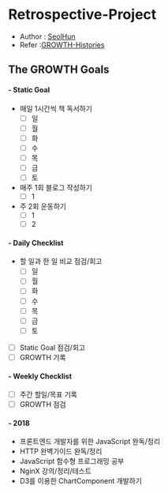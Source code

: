 # Retrospective-Project
- Author : [SeolHun](https://github.com/Seolhun/)
- Refer :[GROWTH-Histories](https://seolhun.github.io/tags/GROWTH/)

## The GROWTH Goals
#### - Static Goal
- 매일 1시간씩 책 독서하기
  - [ ] 일
  - [ ] 월
  - [ ] 화
  - [ ] 수
  - [ ] 목
  - [ ] 금
  - [ ] 토
- 매주 1회 블로그 작성하기
  - [ ] 1
- 주 2회 운동하기
  - [ ] 1
  - [ ] 2

#### - Daily Checklist
- 할 일과 한 일 비교 점검/회고
  - [ ] 일
  - [ ] 월
  - [ ] 화
  - [ ] 수
  - [ ] 목
  - [ ] 금
  - [ ] 토
- [ ] Static Goal 점검/회고
- [ ] GROWTH 기록

#### - Weekly Checklist
- [ ] 주간 할일/목표 기록
- [ ] GROWTH 점검

#### - 2018
- 프론트엔드 개발자를 위한 JavaScript 완독/정리
- HTTP 완벽가이드 완독/정리
- JavaScript 함수형 프로그래밍 공부
- NginX 강의/정리/테스트
- D3를 이용한 ChartComponent 개발하기
